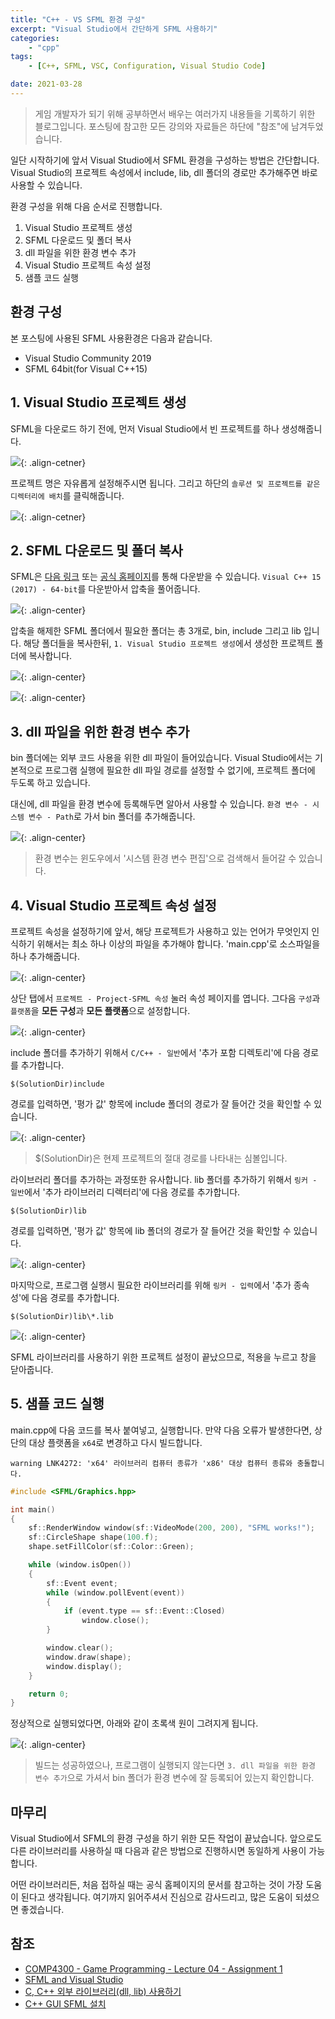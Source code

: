 ```yaml
---
title: "C++ - VS SFML 환경 구성"
excerpt: "Visual Studio에서 간단하게 SFML 사용하기"
categories:
    - "cpp"
tags:
    - [C++, SFML, VSC, Configuration, Visual Studio Code]

date: 2021-03-28
---
```


> 게임 개발자가 되기 위해 공부하면서 배우는 여러가지 내용들을 기록하기 위한 블로그입니다. 포스팅에 참고한 모든 강의와 자료들은 하단에 "참조"에 남겨두었습니다.

일단 시작하기에 앞서 Visual Studio에서 SFML 환경을 구성하는 방법은 간단합니다. Visual Studio의 프로젝트 속성에서 include, lib, dll 폴더의 경로만 추가해주면 바로사용할 수 있습니다.

환경 구성을 위해 다음 순서로 진행합니다.

1. Visual Studio 프로젝트 생성
2. SFML 다운로드 및 폴더 복사
3. dll 파일을 위한 환경 변수 추가
4. Visual Studio 프로젝트 속성 설정
5. 샘플 코드 실행

## 환경 구성

본 포스팅에 사용된 SFML 사용환경은 다음과 같습니다.

- Visual Studio Community 2019 
- SFML 64bit(for Visual C++15)

## 1. Visual Studio 프로젝트 생성

SFML을 다운로드 하기 전에, 먼저 Visual Studio에서 빈 프로젝트를 하나 생성해줍니다. 

![](/assets/2022-03-28-cpp-SFML%20Install/01%20create%20new%20empty%20project.png){: .align-cetner}

프로젝트 명은 자유롭게 설정해주시면 됩니다. 그리고 하단의 ```솔루션 및 프로젝트를 같은 디렉터리에 배치```를 클릭해줍니다.

![](/assets/2022-03-28-cpp-SFML%20Install/02%20set%20project%20name.png){: .align-cetner}


## 2. SFML 다운로드 및 폴더 복사

SFML은 [다음 링크](https://www.sfml-dev.org/download.php) 또는 [공식 홈페이지](https://www.sfml-dev.org/index.php)를 통해 다운받을 수 있습니다. ```Visual C++ 15 (2017) - 64-bit```를 다운받아서 압축을 풀어줍니다.

![](/assets/2022-03-28-cpp-SFML%20Install/03%20download%20sfml.png){: .align-center}

압축을 해제한 SFML 폴더에서 필요한 폴더는 총 3개로, bin, include 그리고 lib 입니다. 해당 폴더들을 복사한뒤, ```1. Visual Studio 프로젝트 생성```에서 생성한 프로젝트 폴더에 복사합니다.

![](/assets/2022-03-28-cpp-SFML%20Install/04%20sfml%20directory%20overview.png){: .align-center}

![](/assets/2022-03-28-cpp-SFML%20Install/05%20copy%20sfml%20library%20into%20project%20directory.png){: .align-center}


## 3. dll 파일을 위한 환경 변수 추가

bin 폴더에는 외부 코드 사용을 위한 dll 파일이 들어있습니다. Visual Studio에서는 기본적으로 프로그램 실행에 필요한 dll 파일 경로를 설정할 수 없기에, 프로젝트 폴더에 두도록 하고 있습니다.

대신에, dll 파일을 환경 변수에 등록해두면 알아서 사용할 수 있습니다. ```환경 변수 - 시스템 변수 - Path```로 가서 bin 폴더를 추가해줍니다.

![](/assets/2022-03-28-cpp-SFML%20Install/06%20set%20enviroment%20variables.png){: .align-center}

> 환경 변수는 윈도우에서 '시스템 환경 변수 편집'으로 검색해서 들어갈 수 있습니다.

## 4. Visual Studio 프로젝트 속성 설정

프로젝트 속성을 설정하기에 앞서, 해당 프로젝트가 사용하고 있는 언어가 무엇인지 인식하기 위해서는 최소 하나 이상의 파일을 추가해야 합니다. 'main.cpp'로 소스파일을 하나 추가해줍니다.

![](/assets/2022-03-28-cpp-SFML%20Install/07%20create%20new%20cpp%20file.png){: .align-center}

상단 탭에서 ```프로젝트 - Project-SFML 속성``` 눌러 속성 페이지를 엽니다. 그다음 ```구성```과 ```플랫폼```을 **모든 구성**과 **모든 플랫폼**으로 설정합니다.

![](/assets/2022-03-28-cpp-SFML%20Install/08%20set%20configuration%20and%20target%20platform.png){: .align-center}

include 폴더를 추가하기 위해서 ```C/C++ - 일반```에서 '추가 포함 디렉토리'에 다음 경로를 추가합니다.

```console
$(SolutionDir)include
```

경로를 입력하면, '평가 값' 항목에 include 폴더의 경로가 잘 들어간 것을 확인할 수 있습니다.

![](/assets/2022-03-28-cpp-SFML%20Install/09%20additional%20include%20directory.png){: .align-center}

> $(SolutionDir)은 현제 프로젝트의 절대 경로를 나타내는 심볼입니다.

라이브러리 폴더를 추가하는 과정또한 유사합니다. lib 폴더를 추가하기 위해서 ```링커 - 일반```에서 '추가 라이브러리 디렉터리'에 다음 경로를 추가합니다.

```console
$(SolutionDir)lib
```

경로를 입력하면, '평가 값' 항목에 lib 폴더의 경로가 잘 들어간 것을 확인할 수 있습니다.

![](/assets/2022-03-28-cpp-SFML%20Install/10%20additional%20library%20directory.png){: .align-center}

마지막으로, 프로그램 실행시 필요한 라이브러리를 위해 ```링커 - 입력```에서 '추가 종속성'에 다음 경로를 추가합니다.

```console
$(SolutionDir)lib\*.lib
```

![](/assets/2022-03-28-cpp-SFML%20Install/11%20%20additional%20dependency.png){: .align-center}


SFML 라이브러리를 사용하기 위한 프로젝트 설정이 끝났으므로, 적용을 누르고 창을 닫아줍니다. 

## 5. 샘플 코드 실행

main.cpp에 다음 코드를 복사 붙여넣고, 실행합니다. 만약 다음 오류가 발생한다면, 상단의 대상 플랫폼을 ```x64```로 변경하고 다시 빌드합니다.

```console
warning LNK4272: 'x64' 라이브러리 컴퓨터 종류가 'x86' 대상 컴퓨터 종류와 충돌합니다.
```

```cpp
#include <SFML/Graphics.hpp>

int main()
{
    sf::RenderWindow window(sf::VideoMode(200, 200), "SFML works!");
    sf::CircleShape shape(100.f);
    shape.setFillColor(sf::Color::Green);

    while (window.isOpen())
    {
        sf::Event event;
        while (window.pollEvent(event))
        {
            if (event.type == sf::Event::Closed)
                window.close();
        }

        window.clear();
        window.draw(shape);
        window.display();
    }

    return 0;
}
```

정상적으로 실행되었다면, 아래와 같이 초록색 원이 그려지게 됩니다. 

![](/assets/2022-03-28-cpp-SFML%20Install/12%20run%20sample%20code%20and%20finished%20all%20parts.png){: .align-center}

> 빌드는 성공하였으나, 프로그램이 실행되지 않는다면 ```3. dll 파일을 위한 환경 변수 추가```으로 가셔서 bin 폴더가 환경 변수에 잘 등록되어 있는지 확인합니다.

## 마무리

Visual Studio에서 SFML의 환경 구성을 하기 위한 모든 작업이 끝났습니다. 앞으로도 다른 라이브러리를 사용하실 때 다음과 같은 방법으로 진행하시면 동일하게 사용이 가능합니다.

어떤 라이브러리든, 처음 접하실 때는 공식 홈페이지의 문서를 참고하는 것이 가장 도움이 된다고 생각됩니다. 여기까지 읽어주셔서 진심으로 감사드리고, 많은 도움이 되셨으면 좋겠습니다. 

## 참조

- [COMP4300 - Game Programming - Lecture 04 - Assignment 1](https://www.youtube.com/watch?v=I6LQ9igO-ZE&list=PL_xRyXins848jkwC9Coy7B4N5XTOnQZzz&index=4)
- [SFML and Visual Studio](https://www.sfml-dev.org/tutorials/2.5/start-vc.php)
- [C, C++ 외부 라이브러리(dll, lib) 사용하기](https://wnsgml972.github.io/setting/2018/11/01/dll_lib/)
- [C++ GUI SFML 설치](https://manufacture.tistory.com/6)